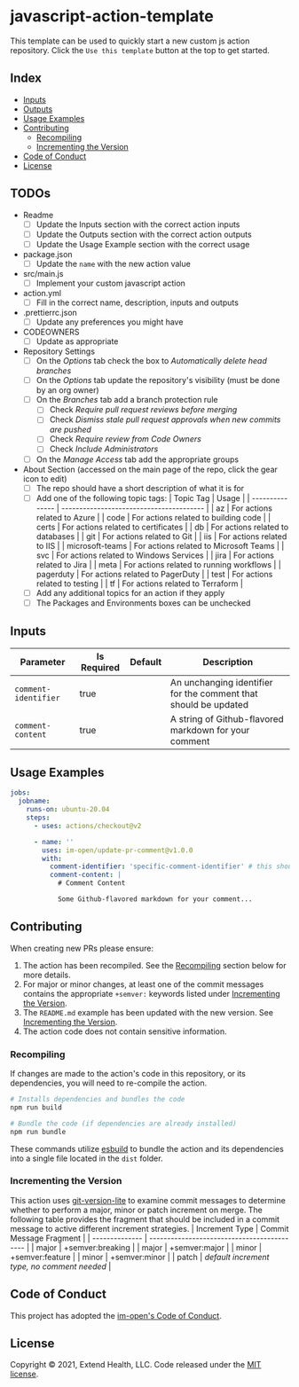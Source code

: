 # javascript-action-template

This template can be used to quickly start a new custom js action repository. Click the `Use this template` button at the top to get started.

## Index

- [Inputs](#inputs)
- [Outputs](#outputs)
- [Usage Examples](#usage-examples)
- [Contributing](#contributing)
  - [Recompiling](#recompiling)
  - [Incrementing the Version](#incrementing-the-version)
- [Code of Conduct](#code-of-conduct)
- [License](#license)

## TODOs

- Readme
  - [ ] Update the Inputs section with the correct action inputs
  - [ ] Update the Outputs section with the correct action outputs
  - [ ] Update the Usage Example section with the correct usage
- package.json
  - [ ] Update the `name` with the new action value
- src/main.js
  - [ ] Implement your custom javascript action
- action.yml
  - [ ] Fill in the correct name, description, inputs and outputs
- .prettierrc.json
  - [ ] Update any preferences you might have
- CODEOWNERS
  - [ ] Update as appropriate
- Repository Settings
  - [ ] On the _Options_ tab check the box to _Automatically delete head branches_
  - [ ] On the _Options_ tab update the repository's visibility (must be done by an org owner)
  - [ ] On the _Branches_ tab add a branch protection rule
    - [ ] Check _Require pull request reviews before merging_
    - [ ] Check _Dismiss stale pull request approvals when new commits are pushed_
    - [ ] Check _Require review from Code Owners_
    - [ ] Check _Include Administrators_
  - [ ] On the _Manage Access_ tab add the appropriate groups
- About Section (accessed on the main page of the repo, click the gear icon to edit)
  - [ ] The repo should have a short description of what it is for
  - [ ] Add one of the following topic tags:
        | Topic Tag | Usage |
        | --------------- | ---------------------------------------- |
        | az | For actions related to Azure |
        | code | For actions related to building code |
        | certs | For actions related to certificates |
        | db | For actions related to databases |
        | git | For actions related to Git |
        | iis | For actions related to IIS |
        | microsoft-teams | For actions related to Microsoft Teams |
        | svc | For actions related to Windows Services |
        | jira | For actions related to Jira |
        | meta | For actions related to running workflows |
        | pagerduty | For actions related to PagerDuty |
        | test | For actions related to testing |
        | tf | For actions related to Terraform |
  - [ ] Add any additional topics for an action if they apply
  - [ ] The Packages and Environments boxes can be unchecked

## Inputs

| Parameter            | Is Required | Default | Description                                                     |
| -------------------- | ----------- | ------- | --------------------------------------------------------------- |
| `comment-identifier` | true        |         | An unchanging identifier for the comment that should be updated |
| `comment-content`    | true        |         | A string of Github-flavored markdown for your comment           |

## Usage Examples

```yml
jobs:
  jobname:
    runs-on: ubuntu-20.04
    steps:
      - uses: actions/checkout@v2

      - name: ''
        uses: im-open/update-pr-comment@v1.0.0
        with:
          comment-identifier: 'specific-comment-identifier' # this should not change
          comment-content: |
            # Comment Content

            Some Github-flavored markdown for your comment...
```

## Contributing

When creating new PRs please ensure:

1. The action has been recompiled. See the [Recompiling](#recompiling) section below for more details.
2. For major or minor changes, at least one of the commit messages contains the appropriate `+semver:` keywords listed under [Incrementing the Version](#incrementing-the-version).
3. The `README.md` example has been updated with the new version. See [Incrementing the Version](#incrementing-the-version).
4. The action code does not contain sensitive information.

### Recompiling

If changes are made to the action's code in this repository, or its dependencies, you will need to re-compile the action.

```sh
# Installs dependencies and bundles the code
npm run build

# Bundle the code (if dependencies are already installed)
npm run bundle
```

These commands utilize [esbuild](https://esbuild.github.io/getting-started/#bundling-for-node) to bundle the action and
its dependencies into a single file located in the `dist` folder.

### Incrementing the Version

This action uses [git-version-lite] to examine commit messages to determine whether to perform a major, minor or patch increment on merge. The following table provides the fragment that should be included in a commit message to active different increment strategies.
| Increment Type | Commit Message Fragment |
| -------------- | ------------------------------------------- |
| major | +semver:breaking |
| major | +semver:major |
| minor | +semver:feature |
| minor | +semver:minor |
| patch | _default increment type, no comment needed_ |

## Code of Conduct

This project has adopted the [im-open's Code of Conduct](https://github.com/im-open/.github/blob/master/CODE_OF_CONDUCT.md).

## License

Copyright &copy; 2021, Extend Health, LLC. Code released under the [MIT license](LICENSE).

[git-version-lite]: https://github.com/im-open/git-version-lite
